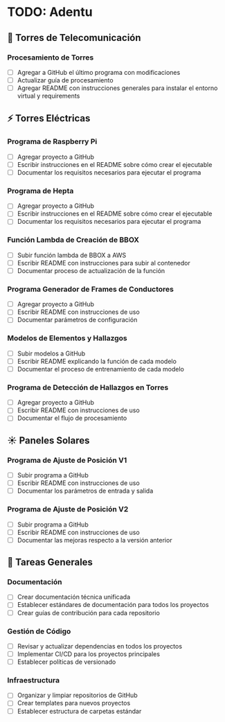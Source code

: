 # TODO: Adentu

## 📡 Torres de Telecomunicación

### Procesamiento de Torres

- [ ] Agregar a GitHub el último programa con modificaciones
- [ ] Actualizar guía de procesamiento
- [ ] Agregar README con instrucciones generales para instalar el entorno virtual y requirements

## ⚡ Torres Eléctricas

### Programa de Raspberry Pi

- [ ] Agregar proyecto a GitHub
- [ ] Escribir instrucciones en el README sobre cómo crear el ejecutable
- [ ] Documentar los requisitos necesarios para ejecutar el programa

### Programa de Hepta

- [ ] Agregar proyecto a GitHub
- [ ] Escribir instrucciones en el README sobre cómo crear el ejecutable
- [ ] Documentar los requisitos necesarios para ejecutar el programa

### Función Lambda de Creación de BBOX

- [ ] Subir función lambda de BBOX a AWS
- [ ] Escribir README con instrucciones para subir al contenedor
- [ ] Documentar proceso de actualización de la función

### Programa Generador de Frames de Conductores

- [ ] Agregar proyecto a GitHub
- [ ] Escribir README con instrucciones de uso
- [ ] Documentar parámetros de configuración

### Modelos de Elementos y Hallazgos

- [ ] Subir modelos a GitHub
- [ ] Escribir README explicando la función de cada modelo
- [ ] Documentar el proceso de entrenamiento de cada modelo

### Programa de Detección de Hallazgos en Torres

- [ ] Agregar proyecto a GitHub
- [ ] Escribir README con instrucciones de uso
- [ ] Documentar el flujo de procesamiento

## ☀️ Paneles Solares

### Programa de Ajuste de Posición V1

- [ ] Subir programa a GitHub
- [ ] Escribir README con instrucciones de uso
- [ ] Documentar los parámetros de entrada y salida

### Programa de Ajuste de Posición V2

- [ ] Subir programa a GitHub
- [ ] Escribir README con instrucciones de uso
- [ ] Documentar las mejoras respecto a la versión anterior

## 🎯 Tareas Generales

### Documentación

- [ ] Crear documentación técnica unificada
- [ ] Establecer estándares de documentación para todos los proyectos
- [ ] Crear guías de contribución para cada repositorio

### Gestión de Código

- [ ] Revisar y actualizar dependencias en todos los proyectos
- [ ] Implementar CI/CD para los proyectos principales
- [ ] Establecer políticas de versionado

### Infraestructura

- [ ] Organizar y limpiar repositorios de GitHub
- [ ] Crear templates para nuevos proyectos
- [ ] Establecer estructura de carpetas estándar
